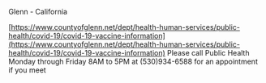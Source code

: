 Glenn - California

[https://www.countyofglenn.net/dept/health-human-services/public-health/covid-19/covid-19-vaccine-information](https://www.countyofglenn.net/dept/health-human-services/public-health/covid-19/covid-19-vaccine-information)
Please call Public Health Monday through Friday 8AM to 5PM at (530)934-6588 for an appointment if you meet
